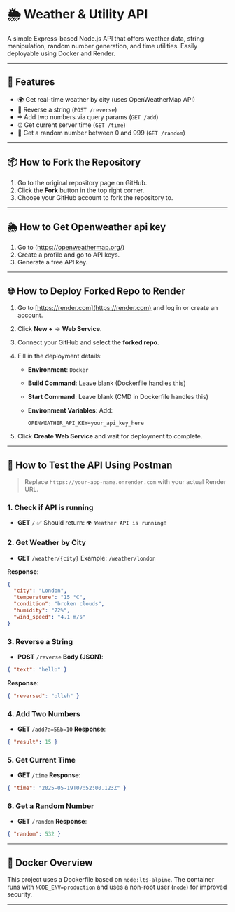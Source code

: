 # 🌦️ Weather & Utility API

A simple Express-based Node.js API that offers weather data, string manipulation, random number generation, and time utilities. Easily deployable using Docker and Render.

---

## 🚀 Features

* 🌍 Get real-time weather by city (uses OpenWeatherMap API)
* 🔁 Reverse a string (`POST /reverse`)
* ➕ Add two numbers via query params (`GET /add`)
* ⏰ Get current server time (`GET /time`)
* 🎲 Get a random number between 0 and 999 (`GET /random`)

---

## 📦 How to Fork the Repository

1. Go to the original repository page on GitHub.
2. Click the **Fork** button in the top right corner.
3. Choose your GitHub account to fork the repository to.

---
## 🌦️ How to Get Openweather api key

1. Go to (https://openweathermap.org/)
2. Create a profile and go to API keys.
3. Generate a free API key.

---
## 🌐 How to Deploy Forked Repo to Render

1. Go to [https://render.com](https://render.com) and log in or create an account.
2. Click **New +** → **Web Service**.
3. Connect your GitHub and select the **forked repo**.
4. Fill in the deployment details:

   * **Environment**: `Docker`
   * **Build Command**: Leave blank (Dockerfile handles this)
   * **Start Command**: Leave blank (CMD in Dockerfile handles this)
   * **Environment Variables**:
     Add:

     ```
     OPENWEATHER_API_KEY=your_api_key_here
     ```
5. Click **Create Web Service** and wait for deployment to complete.

---

## 🧪 How to Test the API Using Postman

> Replace `https://your-app-name.onrender.com` with your actual Render URL.

### 1. **Check if API is running**

* **GET** `/`
  ✅ Should return: `🌍 Weather API is running!`

### 2. **Get Weather by City**

* **GET** `/weather/{city}`
  Example: `/weather/london`

**Response**:

```json
{
  "city": "London",
  "temperature": "15 °C",
  "condition": "broken clouds",
  "humidity": "72%",
  "wind_speed": "4.1 m/s"
}
```

### 3. **Reverse a String**

* **POST** `/reverse`
  **Body (JSON)**:

```json
{ "text": "hello" }
```

**Response**:

```json
{ "reversed": "olleh" }
```

### 4. **Add Two Numbers**

* **GET** `/add?a=5&b=10`
  **Response**:

```json
{ "result": 15 }
```

### 5. **Get Current Time**

* **GET** `/time`
  **Response**:

```json
{ "time": "2025-05-19T07:52:00.123Z" }
```

### 6. **Get a Random Number**

* **GET** `/random`
  **Response**:

```json
{ "random": 532 }
```

---

## 🐳 Docker Overview

This project uses a Dockerfile based on `node:lts-alpine`.
The container runs with `NODE_ENV=production` and uses a non-root user (`node`) for improved security.

---
